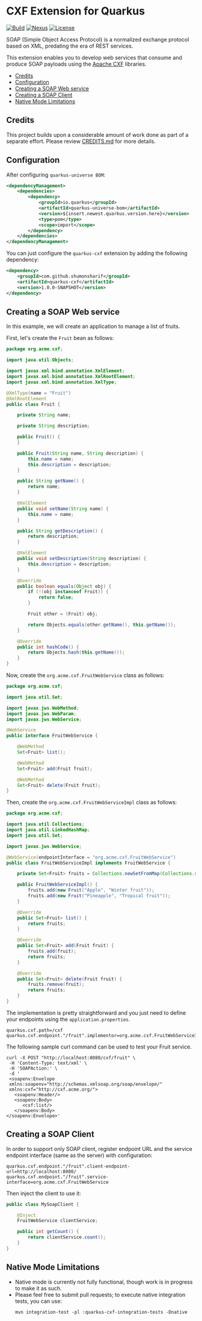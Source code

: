 # CXF Extension for Quarkus

[![Build](https://github.com/shumonsharif/quarkus-cxf/workflows/build/badge.svg)](https://github.com/shumonsharif/quarkus-cxf/actions?query=workflow%3Abuild)
[![Nexus](https://img.shields.io/nexus/s/com.github.shumonsharif/quarkus-cxf?server=https%3A%2F%2Foss.sonatype.org)]()
[![License](https://img.shields.io/badge/License-Apache%202.0-blue.svg)](https://opensource.org/licenses/Apache-2.0)

SOAP (Simple Object Access Protocol) is a normalized exchange protocol based on XML, predating the era of REST services.

This extension enables you to develop web services that consume and produce SOAP payloads using the [Apache CXF](http://cxf.apache.org/) libraries.

  - [Credits](#credits)
  - [Configuration](#configuration)
  - [Creating a SOAP Web service](#creating-a-soap-web-service)
  - [Creating a SOAP Client](#creating-a-soap-client)
  - [Native Mode Limitations](#native-mode-limitations)

## Credits

This project builds upon a considerable amount of work done as part of a separate effort. Please review [CREDITS.md](https://github.com/shumonsharif/quarkus-cxf/blob/master/CREDITS.md) for more details.

## Configuration

After configuring `quarkus-universe BOM`:

```xml
<dependencyManagement>
    <dependencies>
        <dependency>
            <groupId>io.quarkus</groupId>
            <artifactId>quarkus-universe-bom</artifactId>
            <version>${insert.newest.quarkus.version.here}</version>
            <type>pom</type>
            <scope>import</scope>
        </dependency>
    </dependencies>
</dependencyManagement>
```

You can just configure the `quarkus-cxf` extension by adding the following dependency:

```xml
<dependency>
    <groupId>com.github.shumonsharif</groupId>
    <artifactId>quarkus-cxf</artifactId>
    <version>1.0.0-SNAPSHOT</version>
</dependency>
```
<!--
***NOTE:*** You can bootstrap a new application quickly by using [code.quarkus.io](https://code.quarkus.io) and choosing `quarkus-cxf`.
-->

## Creating a SOAP Web service

In this example, we will create an application to manage a list of fruits.

First, let's create the `Fruit` bean as follows:

```java
package org.acme.cxf;

import java.util.Objects;

import javax.xml.bind.annotation.XmlElement;
import javax.xml.bind.annotation.XmlRootElement;
import javax.xml.bind.annotation.XmlType;

@XmlType(name = "Fruit")
@XmlRootElement
public class Fruit {

    private String name;

    private String description;

    public Fruit() {
    }

    public Fruit(String name, String description) {
        this.name = name;
        this.description = description;
    }

    public String getName() {
        return name;
    }

    @XmlElement
    public void setName(String name) {
        this.name = name;
    }

    public String getDescription() {
        return description;
    }

    @XmlElement
    public void setDescription(String description) {
        this.description = description;
    }

    @Override
    public boolean equals(Object obj) {
        if (!(obj instanceof Fruit)) {
            return false;
        }

        Fruit other = (Fruit) obj;

        return Objects.equals(other.getName(), this.getName());
    }

    @Override
    public int hashCode() {
        return Objects.hash(this.getName());
    }
}
```

Now, create the `org.acme.cxf.FruitWebService` class as follows:

```java
package org.acme.cxf;

import java.util.Set;

import javax.jws.WebMethod;
import javax.jws.WebParam;
import javax.jws.WebService;

@WebService
public interface FruitWebService {

    @WebMethod
    Set<Fruit> list();

    @WebMethod
    Set<Fruit> add(Fruit fruit);

    @WebMethod
    Set<Fruit> delete(Fruit fruit);
}
```

Then, create the `org.acme.cxf.FruitWebServiceImpl` class as follows:

```java
package org.acme.cxf;

import java.util.Collections;
import java.util.LinkedHashMap;
import java.util.Set;

import javax.jws.WebService;

@WebService(endpointInterface = "org.acme.cxf.FruitWebService")
public class FruitWebServiceImpl implements FruitWebService {

    private Set<Fruit> fruits = Collections.newSetFromMap(Collections.synchronizedMap(new LinkedHashMap<>()));

    public FruitWebServiceImpl() {
        fruits.add(new Fruit("Apple", "Winter fruit"));
        fruits.add(new Fruit("Pineapple", "Tropical fruit"));
    }

    @Override
    public Set<Fruit> list() {
        return fruits;
    }

    @Override
    public Set<Fruit> add(Fruit fruit) {
        fruits.add(fruit);
        return fruits;
    }

    @Override
    public Set<Fruit> delete(Fruit fruit) {
        fruits.remove(fruit);
        return fruits;
    }
}
```

The implementation is pretty straightforward and you just need to define your endpoints using the `application.properties`.

```properties
quarkus.cxf.path=/cxf
quarkus.cxf.endpoint."/fruit".implementor=org.acme.cxf.FruitWebServiceImpl
```

The following sample curl command can be used to test your Fruit service.

```
curl -X POST "http://localhost:8080/cxf/fruit" \
 -H 'Content-Type: text/xml' \
 -H 'SOAPAction:' \
 -d '
 <soapenv:Envelope 
 xmlns:soapenv="http://schemas.xmlsoap.org/soap/envelope/"
 xmlns:cxf="http://cxf.acme.org/">
   <soapenv:Header/>
   <soapenv:Body>
      <cxf:list/>
   </soapenv:Body>
</soapenv:Envelope>'
```

## Creating a SOAP Client

In order to support only SOAP client, register endpoint URL and the service endpoint interface (same as the server) with configuration:

```properties
quarkus.cxf.endpoint."/fruit".client-endpoint-url=http://localhost:8080/
quarkus.cxf.endpoint."/fruit".service-interface=org.acme.cxf.FruitWebService
```

Then inject the client to use it:

```java
public class MySoapClient {

    @Inject
    FruitWebService clientService;

    public int getCount() {
        return clientService.count();
    }
}
```

## Native Mode Limitations

- Native mode is currently not fully functional, though work is in progress to make it as such.
- Please feel free to submit pull requests; to execute native integration tests, you can use:
    ```
    mvn integration-test -pl :quarkus-cxf-integration-tests -Dnative
    ```